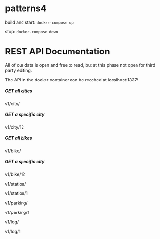 # patterns4

build and start: 
    ```docker-compose up```

stop: 
    ```docker-compose down```  


# REST API Documentation

All of our data is open and free to read, but at this phase not open for third party editing.

The API in the docker container can be reached at localhost:1337/

##### GET all cities
v1/city/

##### GET a specific city
v1/city/12

##### GET all bikes
v1/bike/

##### GET a specific city
v1/bike/12

v1/station/

v1/station/1

v1/parking/

v1/parking/1

v1/log/

v1/log/1
